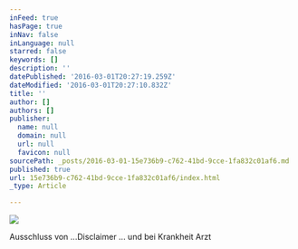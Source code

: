 ```yaml
---
inFeed: true
hasPage: true
inNav: false
inLanguage: null
starred: false
keywords: []
description: ''
datePublished: '2016-03-01T20:27:19.259Z'
dateModified: '2016-03-01T20:27:10.832Z'
title: ''
author: []
authors: []
publisher:
  name: null
  domain: null
  url: null
  favicon: null
sourcePath: _posts/2016-03-01-15e736b9-c762-41bd-9cce-1fa832c01af6.md
published: true
url: 15e736b9-c762-41bd-9cce-1fa832c01af6/index.html
_type: Article

---
```

![](https://the-grid-user-content.s3-us-west-2.amazonaws.com/bcaa1bd0-ba9f-46e4-b5d5-ccbaac6ba3ba.JPG)

Ausschluss von ...Disclaimer ... und bei Krankheit Arzt